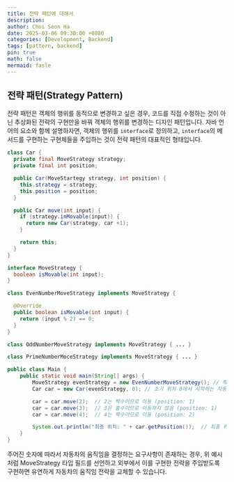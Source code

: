 ```yaml
---
title: 전략 패턴에 대해서
description:
author: Choi Seon Ha
date: 2025-03-06 09:30:00 +0800
categories: [Development, Backend]
tags: [pattern, backend]
pin: true
math: false
mermaid: fasle
---
```


## 전략 패턴(Strategy Pattern)

전략 패턴은 객체의 행위를 동적으로 변경하고 싶은 경우,
코드를 직접 수정하는 것이 아닌 추상화된 전략의 구현만을 바꿔 객체의 행위를 변경하는 디자인 패턴입니다.
자바 언어의 요소와 함께 설명하자면, 객체의 행위를 `interface`로 정의하고, `interface`의 메서드를 구현하는 구현체들을 주입하는 것이 전략 패턴의 대표적인 형태입니다.

```java
class Car {
  private final MoveStrategy strategy;
  private final int position;

  public Car(MoveStartegy strategy, int position) {
    this.strategy = strategy;
    this.position = position;
  }

  public Car move(int input) {
    if (strategy.inMovable(input)) {
      return new Car(strategy, car +1);
    }

    return this;
  }
}

interface MoveStrategy {
  boolean isMovable(int input);
}

class EvenNumberMoveStrategy implements MoveStrategy {

  @Override
  public boolean isMovable(int input) {
    return (input % 2) == 0;
  }
}

class OddNumberMoveStrategy implements MoveStrategy { ... }

class PrimeNumberMoceStrategy implements MoveStrategy { ... }
```

```java
public class Main {
    public static void main(String[] args) {
        MoveStrategy evenStrategy = new EvenNumberMoveStrategy(); // 짝수 이동 전략 생성
        Car car = new Car(evenStrategy, 0); // 초기 위치 0에서 시작하는 자동차 생성

        car = car.move(2);  // 2는 짝수이므로 이동 (position: 1)
        car = car.move(3);  // 3은 홀수이므로 이동하지 않음 (position: 1)
        car = car.move(4);  // 4는 짝수이므로 이동 (position: 2)

        System.out.println("최종 위치: " + car.getPosition());  // 최종 위치 출력
    }
}
```

주어진 숫자에 따라서 자동차의 움직임을 결정하는 요구사항이 존재하는 경우, 위 예시처럼 MoveStrategy 타입 필드를 선언하고 외부에서 이를 구현한 전략을 주입받도록 구현하면
유연하게 자동차의 움직임 전략을 교체할 수 있습니다.
